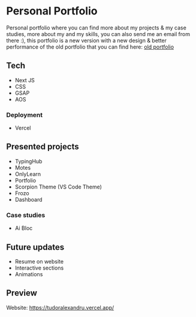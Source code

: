 # Personal Portfolio

Personal portfolio where you can find more about my projects & my case studies, more about my and my skills, you can also send me an email from there :), this portfolio is a new version with a new design & better performance of the old portfolio that you can find here: <a href="https://github.com/tudorale/portfolio">old portfolio</a>

## Tech
- Next JS
- CSS
- GSAP
- AOS

### Deployment 
- Vercel

## Presented projects
- TypingHub
- Motes
- OnlyLearn
- Portfolio
- Scorpion Theme (VS Code Theme)
- Frozo
- Dashboard

### Case studies
- Ai Bloc

## Future updates
- Resume on website
- Interactive sections
- Animations

## Preview
Website: https://tudoralexandru.vercel.app/
